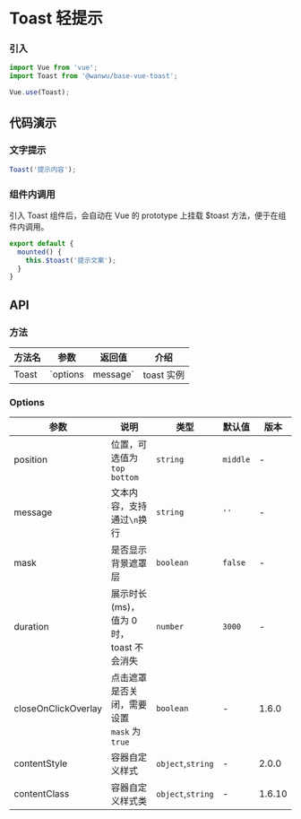 # Toast 轻提示

### 引入

```js
import Vue from 'vue';
import Toast from '@wanwu/base-vue-toast';

Vue.use(Toast);
```

## 代码演示

### 文字提示

```js
Toast('提示内容');
```


### 组件内调用

引入 Toast 组件后，会自动在 Vue 的 prototype 上挂载 $toast 方法，便于在组件内调用。

```js
export default {
  mounted() {
    this.$toast('提示文案');
  }
}
```

## API

### 方法

| 方法名 | 参数 | 返回值 | 介绍 |
|------|------|------|------|
| Toast | `options | message` | toast 实例 | 展示提示 |


### Options

| 参数 | 说明 | 类型 | 默认值 | 版本 |
|------|------|------|------|------|
| position | 位置，可选值为 `top` `bottom` | `string` | `middle` | - |
| message | 文本内容，支持通过`\n`换行 | `string` | `''` | - | - |
| mask | 是否显示背景遮罩层 | `boolean` | `false` | - |
| duration | 展示时长(ms)，值为 0 时，toast 不会消失 | `number` | `3000` | - |
| closeOnClickOverlay | 点击遮罩是否关闭，需要设置 `mask` 为 `true` | `boolean` | - | 1.6.0 |
| contentStyle | 容器自定义样式 | `object`,`string` | - | 2.0.0 |
| contentClass | 容器自定义样式类 | `object`,`string` | - | 1.6.10 |

